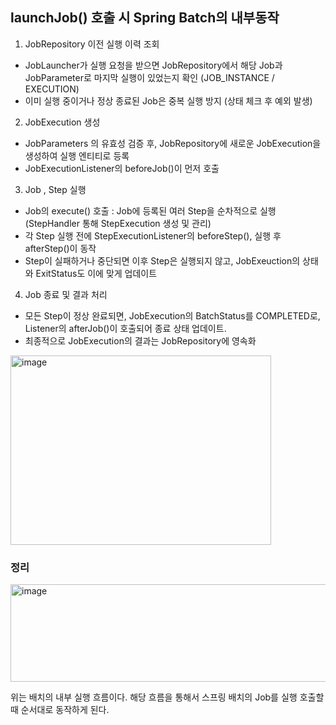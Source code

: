 ## launchJob() 호출 시 Spring Batch의 내부동작

1. JobRepository 이전 실행 이력 조회
- JobLauncher가 실행 요청을 받으면 JobRepository에서 해당 Job과 JobParameter로 마지막 실행이 있었는지 확인 (JOB_INSTANCE / EXECUTION)
- 이미 실행 중이거나 정상 종료된 Job은 중복 실행 방지 (상태 체크 후 예외 발생)

2. JobExecution 생성
- JobParameters 의 유효성 검증 후, JobRepository에 새로운 JobExecution을 생성하여 실행 엔티티로 등록
- JobExecutionListener의 beforeJob()이 먼저 호출

3. Job , Step 실행
- Job의 execute() 호출 : Job에 등록된 여러 Step을 순차적으로 실행 (StepHandler 통해 StepExecution 생성 및 관리)
- 각 Step 실행 전에 StepExecutionListener의 beforeStep(), 실행 후 afterStep()이 동작
- Step이 실패하거나 중단되면 이후 Step은 실행되지 않고, JobExeuction의 상태와 ExitStatus도 이에 맞게 업데이트

4. Job 종료 및 결과 처리
- 모든 Step이 정상 완료되면, JobExecution의 BatchStatus를 COMPLETED로, Listener의 afterJob()이 호출되어 종료 상태 업데이트.
- 최종적으로 JobExecution의 결과는 JobRepository에 영속화

<img width="417" height="303" alt="image" src="https://github.com/user-attachments/assets/15727c65-c0b1-45e6-ac36-36a841bdcfe3" />

### 정리

<img width="808" height="156" alt="image" src="https://github.com/user-attachments/assets/571dd703-d5c9-41a7-b88a-067d831ae533" />

위는 배치의 내부 실행 흐름이다. 해당 흐름을 통해서 스프링 배치의 Job를 실행 호출할때 순서대로 동작하게 된다.
